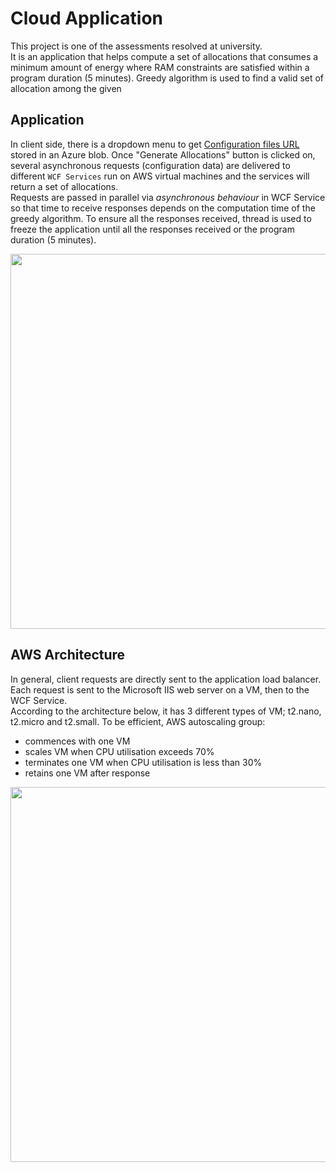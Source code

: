 # Cloud Application

This project is one of the assessments resolved at university. </br>
It is an application that helps compute a set of allocations that consumes a minimum amount of energy where RAM constraints are satisfied within a program duration (5 minutes). Greedy algorithm is used to find a valid set of allocation among the given

## Application

In client side, there is a dropdown menu to get [Configuration files URL](https://sit323sa.blob.core.windows.net/at2/TestSmall.cff) stored in an Azure blob. Once "Generate Allocations" button is clicked on, several asynchronous requests (configuration data) are delivered to different `WCF Services` run on AWS virtual machines and the services will return a set of allocations. </br>
Requests are passed in parallel via _asynchronous behaviour_ in WCF Service so that time to receive responses depends on the computation time of the greedy algorithm. To ensure all the responses received, thread is used to freeze the application until all the responses received or the program duration (5 minutes).

<img width="600" src="https://user-images.githubusercontent.com/57608628/148643931-8e450d81-393a-4e01-ae5c-56e434aa6be7.png">

## AWS Architecture

In general, client requests are directly sent to the application load balancer. Each request is sent to the Microsoft IIS web server on a VM, then to the WCF Service. </br>
According to the architecture below, it has 3 different types of VM; t2.nano, t2.micro and t2.small. To be efficient, AWS autoscaling group:

- commences with one VM
- scales VM when CPU utilisation exceeds 70%
- terminates one VM when CPU utilisation is less than 30%
- retains one VM after response

<img width="600" src="https://user-images.githubusercontent.com/57608628/148643941-ec1c328f-058c-48fa-adaf-cd43af082f30.png">
